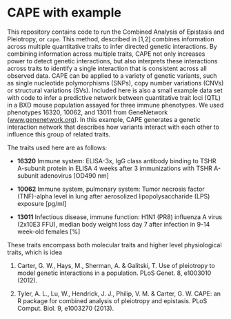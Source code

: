 # CAPE with example

This repository contains code to run the Combined Analysis of Epistasis and 
Pleiotropy, or `cape`. This method, described in [1,2] combines information 
across multiple quantitative traits to infer directed genetic interactions. By 
combining information across multiple traits, CAPE not only increases power 
to detect genetic interactions, but also interprets these interactions across 
traits to identify a single interaction that is consistent across all observed data. 
CAPE can be applied to a variety of genetic variants, such as single nucleotide 
polymorphisms (SNPs), copy number variations (CNVs) or structural variations 
(SVs). Included here is also a small example data set with code to infer a predictive 
network between quantitative trait loci (QTL) in a BXD mouse population assayed
for three immune phenotypes. We used phenotypes 16320, 10062, and 13011 from 
GeneNetwork (www.genenetwork.org).
In this example, CAPE generates a genetic interaction network that describes how 
variants interact with each other to influence this group of related traits.

The traits used here are as follows:
 
* **16320** Immune system: ELISA-3x, IgG class antibody binding to TSHR A-subunit 
protein in ELISA 4 weeks after 3 immunizations with TSHR A-subunit adenovirus [OD490 nm]

* **10062** Immune system,  pulmonary system: Tumor necrosis factor (TNF)-alpha level 
in lung after aerosolized lipopolysaccharide (LPS) exposure [pg/ml]

* **13011** Infectious disease, immune function: H1N1 (PR8) influenza A virus (2x10E3 FFU), 
median body weight loss day 7 after infection in 9-14 week-old females [\%]

These traits encompass both molecular traits and higher level physiological traits, which is 
idea


1. Carter, G. W., Hays, M., Sherman, A. & Galitski, T. Use of pleiotropy to model genetic 
interactions in a population. PLoS Genet. 8, e1003010 (2012).

2. Tyler, A. L., Lu, W., Hendrick, J. J., Philip, V. M. & Carter, G. W. CAPE: an R package 
for combined analysis of pleiotropy and epistasis. PLoS Comput. Biol. 9, e1003270 (2013).